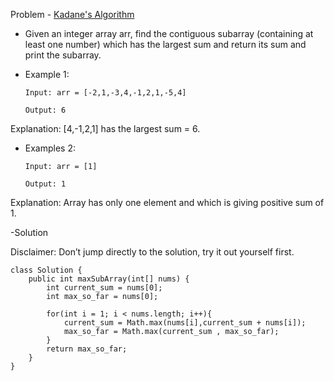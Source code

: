 Problem - [Kadane's Algorithm](https://leetcode.com/problems/maximum-subarray/)

- Given an integer array arr, find the contiguous subarray (containing at least one number) which
has the largest sum and return its sum and print the subarray.

- Example 1:

      Input: arr = [-2,1,-3,4,-1,2,1,-5,4] 

      Output: 6 

Explanation: [4,-1,2,1] has the largest sum = 6. 

- Examples 2: 

      Input: arr = [1] 

      Output: 1 

Explanation: Array has only one element and which is giving positive sum of 1. 

-Solution

Disclaimer: Don’t jump directly to the solution, try it out yourself first. 

```
class Solution {
    public int maxSubArray(int[] nums) {
        int current_sum = nums[0];
        int max_so_far = nums[0];
        
        for(int i = 1; i < nums.length; i++){
            current_sum = Math.max(nums[i],current_sum + nums[i]);
            max_so_far = Math.max(current_sum , max_so_far);
        }
        return max_so_far;
    }
}
```
